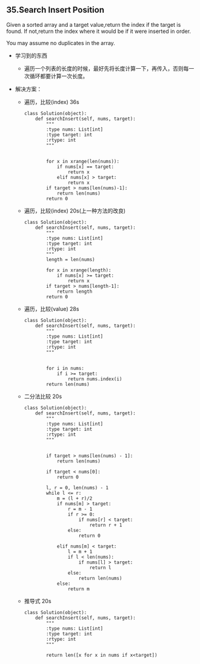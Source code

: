 ## 35.Search Insert Position
Given a sorted array and a target value,return the index if the target is found. If not,return the index where it would be if it were inserted in order.

You may assume no duplicates in the array.

* 学习到的东西
	* 遍历一个列表的长度的时候，最好先将长度计算一下，再传入，否则每一次循环都要计算一次长度。

* 解决方案：
	* 遍历，比较(index) 36s
		
		```
		class Solution(object):
		    def searchInsert(self, nums, target):
		        """
		        :type nums: List[int]
		        :type target: int
		        :rtype: int
		        """
		        
		        
		        for x in xrange(len(nums)):
		            if nums[x] == target:
		                return x
		            elif nums[x] > target:
		                return x
		        if target > nums[len(nums)-1]:
		            return len(nums)
		        return 0
		```
	* 遍历，比较(index) 20s(上一种方法的改良)
	
		```
		class Solution(object):
		    def searchInsert(self, nums, target):
		        """
		        :type nums: List[int]
		        :type target: int
		        :rtype: int
		        """
		        length = len(nums)
		        
		        for x in xrange(length):
		            if nums[x] >= target:
		                return x
		        if target > nums[length-1]:
		            return length
		        return 0
		```
		
	* 遍历，比较(value) 28s

		```
		class Solution(object):
		    def searchInsert(self, nums, target):
		        """
		        :type nums: List[int]
		        :type target: int
		        :rtype: int
		        """
		        
		        
		        for i in nums:
		            if i >= target:
		                return nums.index(i)
		        return len(nums)
		```
	
	* 二分法比较 20s
	
		```
		class Solution(object):
		    def searchInsert(self, nums, target):
		        """
		        :type nums: List[int]
		        :type target: int
		        :rtype: int
		        """
		        
		        
		        if target > nums[len(nums) - 1]:
		            return len(nums)
		
		        if target < nums[0]:
		            return 0
		
		        l, r = 0, len(nums) - 1
		        while l <= r:
		            m = (l + r)/2
		            if nums[m] > target:
		                r = m - 1
		                if r >= 0:
		                    if nums[r] < target:
		                        return r + 1
		                else:
		                    return 0
		
		            elif nums[m] < target:
		                l = m + 1
		                if l < len(nums):
		                    if nums[l] > target:
		                        return l
		                else:
		                    return len(nums)
		            else:
		                return m
		```
		
	* 推导式 20s
		
		```
		class Solution(object):
		    def searchInsert(self, nums, target):
		        """
		        :type nums: List[int]
		        :type target: int
		        :rtype: int
		        """
		        
		        return len([x for x in nums if x<target])
		```